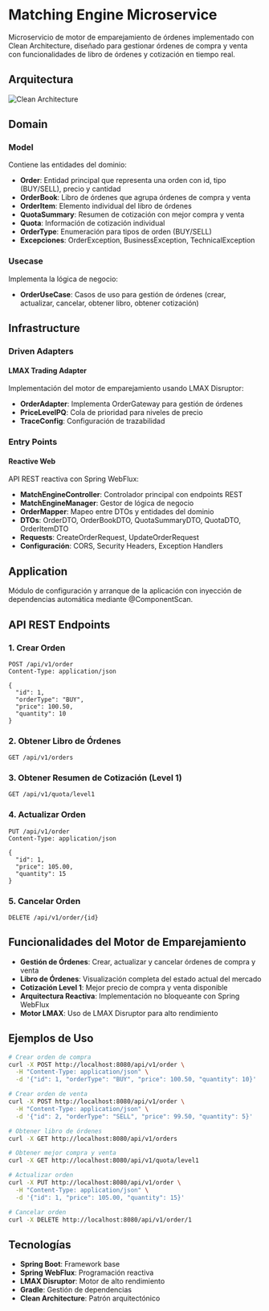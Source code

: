 # Matching Engine Microservice

Microservicio de motor de emparejamiento de órdenes implementado con Clean Architecture, diseñado para gestionar órdenes de compra y venta con funcionalidades de libro de órdenes y cotización en tiempo real.

## Arquitectura

![Clean Architecture](https://miro.medium.com/max/1400/1*ZdlHz8B0-qu9Y-QO3AXR_w.png)

## Domain

### Model
Contiene las entidades del dominio:
- **Order**: Entidad principal que representa una orden con id, tipo (BUY/SELL), precio y cantidad
- **OrderBook**: Libro de órdenes que agrupa órdenes de compra y venta
- **OrderItem**: Elemento individual del libro de órdenes
- **QuotaSummary**: Resumen de cotización con mejor compra y venta
- **Quota**: Información de cotización individual
- **OrderType**: Enumeración para tipos de orden (BUY/SELL)
- **Excepciones**: OrderException, BusinessException, TechnicalException

### Usecase
Implementa la lógica de negocio:
- **OrderUseCase**: Casos de uso para gestión de órdenes (crear, actualizar, cancelar, obtener libro, obtener cotización)

## Infrastructure

### Driven Adapters

#### LMAX Trading Adapter
Implementación del motor de emparejamiento usando LMAX Disruptor:
- **OrderAdapter**: Implementa OrderGateway para gestión de órdenes
- **PriceLevelPQ**: Cola de prioridad para niveles de precio
- **TraceConfig**: Configuración de trazabilidad

### Entry Points

#### Reactive Web
API REST reactiva con Spring WebFlux:
- **MatchEngineController**: Controlador principal con endpoints REST
- **MatchEngineManager**: Gestor de lógica de negocio
- **OrderMapper**: Mapeo entre DTOs y entidades del dominio
- **DTOs**: OrderDTO, OrderBookDTO, QuotaSummaryDTO, QuotaDTO, OrderItemDTO
- **Requests**: CreateOrderRequest, UpdateOrderRequest
- **Configuración**: CORS, Security Headers, Exception Handlers

## Application

Módulo de configuración y arranque de la aplicación con inyección de dependencias automática mediante @ComponentScan.

## API REST Endpoints

### 1. Crear Orden
```
POST /api/v1/order
Content-Type: application/json

{
  "id": 1,
  "orderType": "BUY",
  "price": 100.50,
  "quantity": 10
}
```

### 2. Obtener Libro de Órdenes
```
GET /api/v1/orders
```

### 3. Obtener Resumen de Cotización (Level 1)
```
GET /api/v1/quota/level1
```

### 4. Actualizar Orden
```
PUT /api/v1/order
Content-Type: application/json

{
  "id": 1,
  "price": 105.00,
  "quantity": 15
}
```

### 5. Cancelar Orden
```
DELETE /api/v1/order/{id}
```

## Funcionalidades del Motor de Emparejamiento

- **Gestión de Órdenes**: Crear, actualizar y cancelar órdenes de compra y venta
- **Libro de Órdenes**: Visualización completa del estado actual del mercado
- **Cotización Level 1**: Mejor precio de compra y venta disponible
- **Arquitectura Reactiva**: Implementación no bloqueante con Spring WebFlux
- **Motor LMAX**: Uso de LMAX Disruptor para alto rendimiento

## Ejemplos de Uso

```bash
# Crear orden de compra
curl -X POST http://localhost:8080/api/v1/order \
  -H "Content-Type: application/json" \
  -d '{"id": 1, "orderType": "BUY", "price": 100.50, "quantity": 10}'

# Crear orden de venta
curl -X POST http://localhost:8080/api/v1/order \
  -H "Content-Type: application/json" \
  -d '{"id": 2, "orderType": "SELL", "price": 99.50, "quantity": 5}'

# Obtener libro de órdenes
curl -X GET http://localhost:8080/api/v1/orders

# Obtener mejor compra y venta
curl -X GET http://localhost:8080/api/v1/quota/level1

# Actualizar orden
curl -X PUT http://localhost:8080/api/v1/order \
  -H "Content-Type: application/json" \
  -d '{"id": 1, "price": 105.00, "quantity": 15}'

# Cancelar orden
curl -X DELETE http://localhost:8080/api/v1/order/1
```

## Tecnologías

- **Spring Boot**: Framework base
- **Spring WebFlux**: Programación reactiva
- **LMAX Disruptor**: Motor de alto rendimiento
- **Gradle**: Gestión de dependencias
- **Clean Architecture**: Patrón arquitectónico
